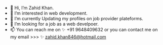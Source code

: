 - 👋 Hi, I’m Zahid Khan.
- 👀 I’m interested in web development.
- 🌱 I’m currently Updating my profiles on job provider plateforms.
- 💞️ I’m looking for a job as a web develpoer.
- 📫 You can reach me on ✨ +91 9648409632 or you can contact me on my email >>> ✨ zahid.khan846@hotmail.com

